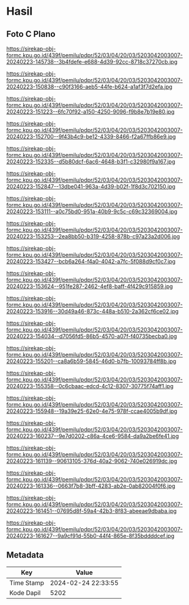 # Hasil

## Foto C Plano

https://sirekap-obj-formc.kpu.go.id/439f/pemilu/pdpr/52/03/04/20/03/5203042003007-20240223-145738--3b4fdefe-e688-4d39-92cc-8718c37270cb.jpg

https://sirekap-obj-formc.kpu.go.id/439f/pemilu/pdpr/52/03/04/20/03/5203042003007-20240223-150838--c90f3166-aeb5-44fe-b624-a1af3f7d2efa.jpg

https://sirekap-obj-formc.kpu.go.id/439f/pemilu/pdpr/52/03/04/20/03/5203042003007-20240223-151223--6fc70f92-a150-4250-9096-f9b8e7b19e80.jpg

https://sirekap-obj-formc.kpu.go.id/439f/pemilu/pdpr/52/03/04/20/03/5203042003007-20240223-152700--9f43b4c9-be12-4339-8466-f2a67ffb86e9.jpg

https://sirekap-obj-formc.kpu.go.id/439f/pemilu/pdpr/52/03/04/20/03/5203042003007-20240223-152335--d5b80dcf-6ac6-4648-b3f1-c32980f9a167.jpg

https://sirekap-obj-formc.kpu.go.id/439f/pemilu/pdpr/52/03/04/20/03/5203042003007-20240223-152847--13dbe041-963a-4d39-b02f-1f8d3c702150.jpg

https://sirekap-obj-formc.kpu.go.id/439f/pemilu/pdpr/52/03/04/20/03/5203042003007-20240223-153111--a0c75bd0-951a-40b9-9c5c-c69c32369004.jpg

https://sirekap-obj-formc.kpu.go.id/439f/pemilu/pdpr/52/03/04/20/03/5203042003007-20240223-153253--2ea8bb50-b319-4258-878b-c97a23a2d006.jpg

https://sirekap-obj-formc.kpu.go.id/439f/pemilu/pdpr/52/03/04/20/03/5203042003007-20240223-153427--bcb6a264-f4a0-4042-a7fc-5f088d9cf0c7.jpg

https://sirekap-obj-formc.kpu.go.id/439f/pemilu/pdpr/52/03/04/20/03/5203042003007-20240223-153624--951fe287-2462-4ef8-baff-4f429c915859.jpg

https://sirekap-obj-formc.kpu.go.id/439f/pemilu/pdpr/52/03/04/20/03/5203042003007-20240223-153916--30d49a46-873c-448a-b510-2a362cf6ce02.jpg

https://sirekap-obj-formc.kpu.go.id/439f/pemilu/pdpr/52/03/04/20/03/5203042003007-20240223-154034--d7056fd5-86b5-4570-a07f-f40735becba0.jpg

https://sirekap-obj-formc.kpu.go.id/439f/pemilu/pdpr/52/03/04/20/03/5203042003007-20240223-155201--ca8a6b59-5845-46d0-b7fb-10093784ff8b.jpg

https://sirekap-obj-formc.kpu.go.id/439f/pemilu/pdpr/52/03/04/20/03/5203042003007-20240223-155358--0c6cbaac-edcd-4c12-8307-30775f74aff1.jpg

https://sirekap-obj-formc.kpu.go.id/439f/pemilu/pdpr/52/03/04/20/03/5203042003007-20240223-155948--19a39e25-62e0-4e75-978f-ccae4005b9df.jpg

https://sirekap-obj-formc.kpu.go.id/439f/pemilu/pdpr/52/03/04/20/03/5203042003007-20240223-160237--9e7d0202-c86a-4ce6-9584-da9a2be6fe41.jpg

https://sirekap-obj-formc.kpu.go.id/439f/pemilu/pdpr/52/03/04/20/03/5203042003007-20240223-161139--90613105-376d-40a2-9062-740e026919dc.jpg

https://sirekap-obj-formc.kpu.go.id/439f/pemilu/pdpr/52/03/04/20/03/5203042003007-20240223-161336--0663f7b8-3bff-4283-ab2e-0ab82004f0f6.jpg

https://sirekap-obj-formc.kpu.go.id/439f/pemilu/pdpr/52/03/04/20/03/5203042003007-20240223-161451--07695d8f-59a4-42b3-8f83-abeeae9dbaba.jpg

https://sirekap-obj-formc.kpu.go.id/439f/pemilu/pdpr/52/03/04/20/03/5203042003007-20240223-161627--9a9cf91d-55b0-44f4-865e-8f35bddddcef.jpg


## Metadata

| Key        | Value               |
| ---------- | ------------------- |
| Time Stamp | 2024-02-24 22:33:55 |
| Kode Dapil | 5202                |



